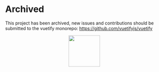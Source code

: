 # Archived

This project has been archived, new issues and contributions should be submitted to the vuetify monorepo: https://github.com/vuetifyjs/vuetify

<p align="center">
  <a href="https://vuetifyjs.com" target="_blank"><img width="100"src="https://cdn.vuetifyjs.com/images/logos/logo.svg"></a>
</p>
